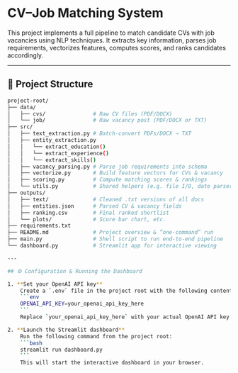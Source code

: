 # CV–Job Matching System

This project implements a full pipeline to match candidate CVs with job vacancies using NLP techniques. It extracts key information, parses job requirements, vectorizes features, computes scores, and ranks candidates accordingly.

---

## 📁 Project Structure

```bash
project-root/
├── data/
│   ├── cvs/               # Raw CV files (PDF/DOCX)
│   └── job/               # Raw vacancy post (PDF/DOCX or TXT)
├── src/
│   ├── text_extraction.py # Batch-convert PDFs/DOCX → TXT
│   ├── entity_extraction.py
│   │   └── extract_education()
│   │   └── extract_experience()
│   │   └── extract_skills()
│   ├── vacancy_parsing.py # Parse job requirements into schema
│   ├── vectorize.py       # Build feature vectors for CVs & vacancy
│   ├── scoring.py         # Compute matching scores & rankings
│   └── utils.py           # Shared helpers (e.g. file I/O, date parsers)
├── outputs/
│   ├── text/              # Cleaned .txt versions of all docs
│   ├── entities.json      # Parsed CV & vacancy fields
│   ├── ranking.csv        # Final ranked shortlist
│   └── plots/             # Score bar chart, etc.
├── requirements.txt       
├── README.md              # Project overview & “one-command” run
├── main.py                # Shell script to run end-to-end pipeline
└── dashboard.py           # Streamlit app for interactive viewing

---

## ⚙️ Configuration & Running the Dashboard

1. **Set your OpenAI API key**  
    Create a `.env` file in the project root with the following content:
    ```env
    OPENAI_API_KEY=your_openai_api_key_here
    ```
    Replace `your_openai_api_key_here` with your actual OpenAI API key.

2. **Launch the Streamlit dashboard**  
    Run the following command from the project root:
    ```bash
    streamlit run dashboard.py
    ```
    This will start the interactive dashboard in your browser.